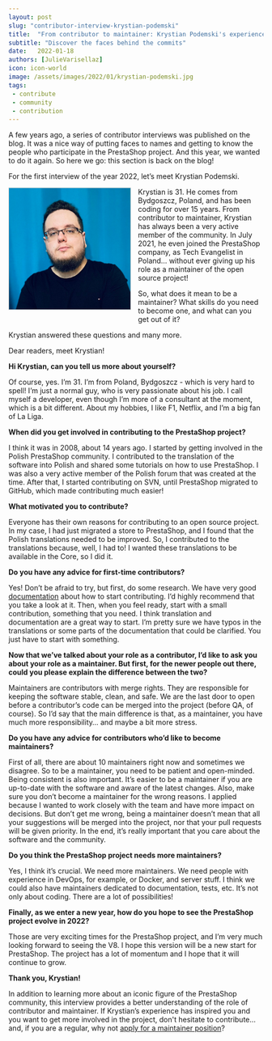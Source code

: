 ```yaml
---
layout: post
slug: "contributor-interview-krystian-podemski"
title:  "From contributor to maintainer: Krystian Podemski's experience with the PrestaShop project"
subtitle: "Discover the faces behind the commits"
date:   2022-01-18 
authors: [JulieVarisellaz]
icon: icon-world
image: /assets/images/2022/01/krystian-podemski.jpg
tags:
 - contribute
 - community
 - contribution
---
```

A few years ago, a series of contributor interviews was published on the blog. It was a nice way of putting faces to names and getting to know the people who participate in the PrestaShop project. And this year, we wanted to do it again. So here we go: this section is back on the blog!

For the first interview of the year 2022, let’s meet Krystian Podemski.

<img style="border: 1px solid #CCC; float: left; margin: 0 1em 1em 0;" width="240" height="240" src="/assets/images/2022/01/krystian-podemski.jpg">

Krystian is 31. He comes from Bydgoszcz, Poland, and has been coding for over 15 years. From contributor to maintainer, Krystian has always been a very active member of the community. In July 2021, he even joined the PrestaShop company, as Tech Evangelist in Poland… without ever giving up his role as a maintainer of the open source project!

So, what does it mean to be a maintainer? What skills do you need to become one, and what can you get out of it? 

Krystian answered these questions and many more.

Dear readers, meet Krystian!

**Hi Krystian, can you tell us more about yourself?**

Of course, yes. I’m 31. I’m from Poland, Bydgoszcz - which is very hard to spell! I’m just a normal guy, who is very passionate about his job. 
I call myself a developer, even though I’m more of a consultant at the moment, which is a bit different.
About my hobbies, I like F1, Netflix, and I’m a big fan of La Liga. 

**When did you get involved in contributing to the PrestaShop project?**

I think it was in 2008, about 14 years ago. I started by getting involved in the Polish PrestaShop community. I contributed to the translation of the software into Polish and shared some tutorials on how to use PrestaShop. I was also a very active member of the Polish forum that was created at the time.
After that, I started contributing on SVN, until PrestaShop migrated to GitHub, which made contributing much easier!

**What motivated you to contribute?**

Everyone has their own reasons for contributing to an open source project. In my case, I had just migrated a store to PrestaShop, and I found that the Polish translations needed to be improved. So, I contributed to the translations because, well, I had to! I wanted these translations to be available in the Core, so I did it.

**Do you have any advice for first-time contributors?**

Yes! Don’t be afraid to try, but first, do some research. We have very good [documentation](https://devdocs.prestashop.com/1.7/contribute/) about how to start contributing. I’d highly recommend that you take a look at it. Then, when you feel ready, start with a small contribution, something that you need. I think translation and documentation are a great way to start. I’m pretty sure we have typos in the translations or some parts of the documentation that could be clarified. You just have to start with something. 

**Now that we’ve talked about your role as a contributor, I’d like to ask you about your role as a maintainer. But first, for the newer people out there, could you please explain the difference between the two?**

Maintainers are contributors with merge rights. They are responsible for keeping the software stable, clean, and safe. We are the last door to open before a contributor’s code can be merged into the project (before QA, of course). So I’d say that the main difference is that, as a maintainer, you have much more responsibility… and maybe a bit more stress. 

**Do you have any advice for contributors who’d like to become maintainers?**

First of all, there are about 10 maintainers right now and sometimes we disagree. So to be a maintainer, you need to be patient and open-minded. Being consistent is also important. It’s easier to be a maintainer if you are up-to-date with the software and aware of the latest changes.
Also, make sure you don’t become a maintainer for the wrong reasons. I applied because I wanted to work closely with the team and have more impact on decisions. But don’t get me wrong, being a maintainer doesn’t mean that all your suggestions will be merged into the project, nor that your pull requests will be given priority. In the end, it’s really important that you care about the software and the community.

**Do you think the PrestaShop project needs more maintainers?**

Yes, I think it’s crucial. We need more maintainers. We need people with experience in DevOps, for example, or Docker, and server stuff. I think we could also have maintainers dedicated to documentation, tests, etc. It’s not only about coding. There are a lot of possibilities!

**Finally, as we enter a new year, how do you hope to see the PrestaShop project evolve in 2022?**

Those are very exciting times for the PrestaShop project, and I’m very much looking forward to seeing the V8. I hope this version will be a new start for PrestaShop. The project has a lot of momentum and I hope that it will continue to grow.

**Thank you, Krystian!**

In addition to learning more about an iconic figure of the PrestaShop community, this interview provides a better understanding of the role of contributor and maintainer. If Krystian’s experience has inspired you and you want to get more involved in the project, don't hesitate to contribute... and, if you are a regular, why not [apply for a maintainer position](https://www.prestashop-project.org/maintainers-guide/how-to-become-a-maintainer/)? 



